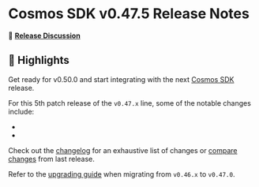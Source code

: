 # Cosmos SDK v0.47.5 Release Notes

💬 [**Release Discussion**](https://github.com/orgs/cosmos/discussions/categories/announcements)

## 🚀 Highlights

Get ready for v0.50.0 and start integrating with the next [Cosmos SDK](https://github.com/cosmos/cosmos-sdk/releases/tag/v0.50.0-rc.0) release.

For this 5th patch release of the `v0.47.x` line, some of the notable changes include:

* <!-- TODO -->
* <!-- TODO -->

Check out the [changelog](https://github.com/cosmos/cosmos-sdk/blob/v0.47.5/CHANGELOG.md) for an exhaustive list of changes or [compare changes](https://github.com/cosmos/cosmos-sdk/compare/release/v0.47.4...v0.47.5) from last release.

Refer to the [upgrading guide](https://github.com/cosmos/cosmos-sdk/blob/release/v0.47.x/UPGRADING.md) when migrating from `v0.46.x` to `v0.47.0`.
